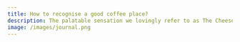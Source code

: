 ```yaml
---
title: How to recognise a good coffee place?
description: The palatable sensation we lovingly refer to as The Cheeseburger has a distinguished and illustrious history. It was born from humble roots, only to rise to well-seasoned greatness.
image: /images/journal.png
---
```

